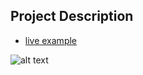 ## Project Description

- [live example](https://learning-zone.github.io/website-templates/sinorca/)

![alt text](https://github.com/learning-zone/Website-Templates/blob/master/assets/sinorca.png "sinorca")
